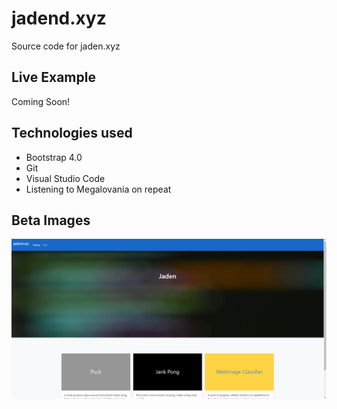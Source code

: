 # jadend.xyz
Source code for jaden.xyz

## Live Example
Coming Soon!

## Technologies used
<ul>
  <li>Bootstrap 4.0</li>
  <li>Git</li>
  <li>Visual Studio Code</li>
  <li>Listening to Megalovania on repeat</li>  
</ul>

## Beta Images
<img src="Capture.PNG">
